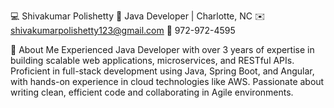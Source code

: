 💻 Shivakumar Polishetty
📍 Java Developer | Charlotte, NC
✉️ shivakumarpolishetty123@gmail.com
📱 972-972-4595

🌟 About Me
Experienced Java Developer with over 3 years of expertise in building scalable web applications, microservices, and RESTful APIs. Proficient in full-stack development using Java, Spring Boot, and Angular, with hands-on experience in cloud technologies like AWS. Passionate about writing clean, efficient code and collaborating in Agile environments.

